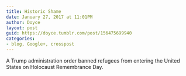 ```yaml
---
title: Historic Shame
date: January 27, 2017 at 11:01PM
author: Doyce
layout: post
guid: https://doyce.tumblr.com/post/156475699940
categories:
- blog, Google+, crosspost
--- 
```


<p>A Trump administration order banned refugees from entering the United States on Holocaust Remembrance Day.</p>
